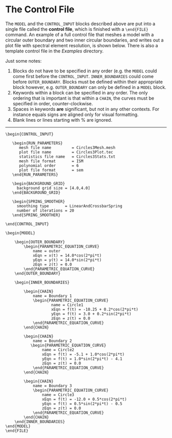 # The Control File

The `MODEL` and the `CONTROL_INPUT` blocks described above are put into a single file called the **control file**, which is finished with a `\end{FILE}` command. An example of a full control file that meshes a model with a circular outer boundary and two inner circular boundaries, and writes out a plot file with spectral element resolution,
is shown below. There is also a template control file in the *Examples* directory.

Just some notes: 

1. Blocks do not have to be specified in any order (e.g. the `MODEL` could come first before the `CONTROL_INPUT`. `INNER_BOUNDARIES` could come before `OUTER_BOUNDARY`. Blocks must be defined within their appropriate block however, e.g. `OUTER_BOUNDARY` can only be defined in a `MODEL` block.
2. Keywords within a block can be specified in any order. The only ordering that is important is that within a `CHAIN`, the curves must be specified in order, counter-clockwise. 
3. Spaces in keywords **are** significant, but not in any other contexts. For instance equals signs are aligned only for visual formatting.
4. Blank lines or lines starting with % are ignored.

---

	\begin{CONTROL_INPUT}
	
	   \begin{RUN_PARAMETERS}
	      mesh file name         = Circles3Mesh.mesh
	      plot file name         = Circles3Plot.tec
	      statistics file name   = Circles3Stats.txt
	      mesh file format       = ISM
	      polynomial order       = 6
	      plot file format       = sem
	   \end{RUN_PARAMETERS}
	
	   \begin{BACKGROUND_GRID}
	     background grid size = [4.0,4.0]
	   \end{BACKGROUND_GRID}
	
	   \begin{SPRING_SMOOTHER}
	     smoothing type       = LinearAndCrossbarSpring
	     number of iterations = 20
	   \end{SPRING_SMOOTHER}
	
	\end{CONTROL_INPUT}
	
	\begin{MODEL}

		\begin{OUTER_BOUNDARY}
	   		\begin{PARAMETRIC_EQUATION_CURVE}
			 	name = outer
		 		xEqn = x(t) = 14.0*cos(2*pi*t)
		 		yEqn = y(t) = 14.0*sin(2*pi*t)
		 		zEqn = z(t) = 0.0
	  	 	\end{PARAMETRIC_EQUATION_CURVE}
		\end{OUTER_BOUNDARY}

		\begin{INNER_BOUNDARIES}
	
	   		\begin{CHAIN}
		       	name = Boundary 1
	           	\begin{PARAMETRIC_EQUATION_CURVE}
						name = Circle1
						xEqn = f(t) = -10.25 + 0.2*cos(2*pi*t)
						yEqn = f(t) = 3.0 + 0.2*sin(2*pi*t)
						zEqn = z(t) = 0.0
		       	\end{PARAMETRIC_EQUATION_CURVE}
	  		\end{CHAIN}
	   
	   		\begin{CHAIN}
	      	 	name = Boundary 2
	           \begin{PARAMETRIC_EQUATION_CURVE}
					name = Circle2
					xEqn = f(t) = -5.1 + 1.0*cos(2*pi*t)
					yEqn = f(t) = 1.0*sin(2*pi*t) - 4.1
					zEqn = z(t) = 0.0
	      		\end{PARAMETRIC_EQUATION_CURVE}
	   		\end{CHAIN}
	   
	   		\begin{CHAIN}
		       	name = Boundary 3
	           	\begin{PARAMETRIC_EQUATION_CURVE}
					name = Circle3
					xEqn = f(t) = -12.0 + 0.5*cos(2*pi*t)
					yEqn = f(t) = 0.5*sin(2*pi*t) - 0.5
					zEqn = z(t) = 0.0
	      		\end{PARAMETRIC_EQUATION_CURVE}
	   		\end{CHAIN}
		\end{INNER_BOUNDARIES}
	\end{MODEL}
	\end{FILE}
